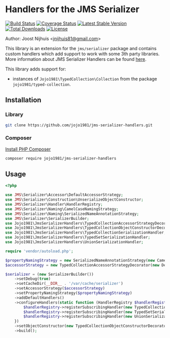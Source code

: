 Handlers for the JMS Serializer 
=====================

[![Build Status](https://github.com/jojo1981/jms-serializer-handlers/actions/workflows/build.yml/badge.svg)](https://github.com/jojo1981/jms-serializer-handlers/actions/workflows/build.yml)
[![Coverage Status](https://coveralls.io/repos/github/jojo1981/jms-serializer-handlers/badge.svg)](https://coveralls.io/github/jojo1981/jms-serializer-handlers)
[![Latest Stable Version](https://poser.pugx.org/jojo1981/jms-serializer-handlers/v/stable)](https://packagist.org/packages/jojo1981/jms-serializer-handlers)
[![Total Downloads](https://poser.pugx.org/jojo1981/jms-serializer-handlers/downloads)](https://packagist.org/packages/jojo1981/jms-serializer-handlers)
[![License](https://poser.pugx.org/jojo1981/jms-serializer-handlers/license)](https://packagist.org/packages/jojo1981/jms-serializer-handlers)

Author: Joost Nijhuis <[jnijhuis81@gmail.com](mailto:jnijhuis81@gmail.com)>

This library is an extension for the `jms/serializer` package and contains custom handlers which add support to work with some 3th party libraries.
More information about JMS Serializer Handlers can be found [here](https://jmsyst.com/libs/serializer/master/handlers).

This library adds support for:
- instances of `Jojo1981\TypedCollection\Collection` from the package `jojo1981/typed-collection`.

## Installation

### Library

```bash
git clone https://github.com/jojo1981/jms-serializer-handlers.git
```

### Composer

[Install PHP Composer](https://getcomposer.org/doc/00-intro.md)

```bash
composer require jojo1981/jms-serializer-handlers
```

## Usage

```php
<?php

use JMS\Serializer\Accessor\DefaultAccessorStrategy;
use JMS\Serializer\Construction\UnserializeObjectConstructor;
use JMS\Serializer\Handler\HandlerRegistry;
use JMS\Serializer\Naming\CamelCaseNamingStrategy;
use JMS\Serializer\Naming\SerializedNameAnnotationStrategy;
use JMS\Serializer\SerializerBuilder;
use Jojo1981\JmsSerializerHandlers\TypedCollectionAccessorStrategyDecorator;
use Jojo1981\JmsSerializerHandlers\TypedCollectionObjectConstructorDecorator;
use Jojo1981\JmsSerializerHandlers\TypedCollectionSerializationHandler;
use Jojo1981\JmsSerializerHandlers\TypedSetSerializationHandler;
use Jojo1981\JmsSerializerHandlers\UnionSerializationHandler;

require 'vendor/autoload.php';

$propertyNamingStrategy = new SerializedNameAnnotationStrategy(new CamelCaseNamingStrategy());
$accessorStrategy = new TypedCollectionAccessorStrategyDecorator(new DefaultAccessorStrategy());

$serializer = (new SerializerBuilder())
    ->setDebug(true)
    ->setCacheDir(__DIR__ . '/var/cache/serializer')
    ->setAccessorStrategy($accessorStrategy)
    ->setPropertyNamingStrategy($propertyNamingStrategy)
    ->addDefaultHandlers()
    ->configureHandlers(static function (HandlerRegistry $handlerRegistry): void {
        $handlerRegistry->registerSubscribingHandler(new TypedCollectionSerializationHandler());
        $handlerRegistry->registerSubscribingHandler(new TypedSetSerializationHandler());
        $handlerRegistry->registerSubscribingHandler(new UnionSerializationHandler());
    })
    ->setObjectConstructor(new TypedCollectionObjectConstructorDecorator(new UnserializeObjectConstructor()))
    ->build();
```
